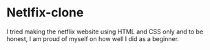 # Netlfix-clone
I tried making the netflix website using HTML and CSS only and to be honest, I am proud of myself on how well I did as a beginner.

